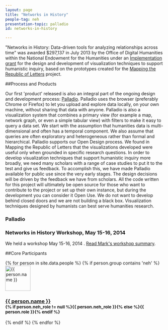 ```yaml
---
layout: page
title: "Networks in History"
people-tag: neh
presentation-topic: palladio
id: networks-in-history

---
```



"Networks in History: Data-driven tools for analyzing relationships across time" was awarded $297,137 in July 2013 by the Office of Digital Humanities within the National Endowment for the Humanities under an [Implementation grant](http://www.neh.gov/divisions/odh/grant-news/announcing-6-digital-humanities-implementation-grant-awards-july-2013) for the design and development of visualization techniques to support humanistic inquiry, based on the prototypes created for the <a href="http://republicofletters.stanford.edu">Mapping the Republic of Letters</a> project.


##Process and Products

Our first 'product' released is also an integral part of the ongoing design and development process: [Palladio](/projects/palladio/). Palladio uses the browser (preferably Chrome or Firefox) to let you upload and explore data locally, on your own machine, without sharing that data with anyone. Palladio is also a visualization system that combines a primary view (for example a map, network graph, or even a simple tabular view) with filters to make it easy to query a data set. We start with the assumption that humanities data is multi-dimensional and often has a temporal component. We also assume that queries are often exploratory and heterogeneous rather than formal and hierarchical. Palladio supports our Open Design process. We found in Mapping the Republic of Letters that the visualizations developed were useful only when grounded in specific research questions. In order to develop visualization techniques that support humanistic inquiry more broadly, we need many scholars with a range of case studies to put it to the test and give us feedback. To accomplish this, we have made Palladio available for public use since the very early stages. The design decisions will be driven by the feedback we have from scholars. All the code written for this project will ultimately be open source for those who want to contribute to the project or set up their own instance, but during the development you can consider it Open Use. We do not want to develop behind closed doors and we are not building a black box. Visualization techniques designed by humanists can best serve humanities research. 

### Palladio
### Networks in History Workshop, May 15-16, 2014
We held a workshop May 15-16, 2014 . [Read Mark's workshop summary](http://hdlab.stanford.edu/lab-notebook/palladio/2014/06/23/workshop-summary/).


##Core Participants  
<div id="masonry" class="row">
{% for person in site.data.people %}
 {% if person.group contains 'neh' %}
 <div class="col-md-6">
   <div class="well">
    <div class="col-md-3">
<img src="{{ person.image }}" alt="{{ person.name }}" width="80" class="img-rounded">
    </div>
    <div class="col-md-9">
		<h3><a href="mailto:{{ person.email }}">{{ person.name }}</a>
			<br><small>{% if person.neh_role != null %}{{ person.neh_role }}{% else %}{{ person.role }}{% endif %}</small>
		</h3>
    </div>
   </div>
 </div>
{% endif %}
{% endfor %}
</div>






